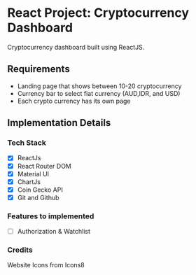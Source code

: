 # React Project: Cryptocurrency Dashboard

Cryptocurrency dashboard built using ReactJS.

## Requirements

- Landing page that shows between 10-20 cryptocurrency
- Currency bar to select fiat currency (AUD,IDR, and USD)
- Each crypto currency has its own page

## Implementation Details

### Tech Stack

- [x] ReactJs
- [x] React Router DOM
- [x] Material UI
- [x] ChartJs
- [x] Coin Gecko API
- [x] Git and Github

### Features to implemented

- [ ] Authorization & Watchlist

### Credits

Website Icons from Icons8

